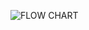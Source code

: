 ![FLOW CHART](https://drive.google.com/file/d/1Gauqp_RE5vJTyAGQc6jnxZnkiyfr9f3R/view?usp=sharing.jpg)
